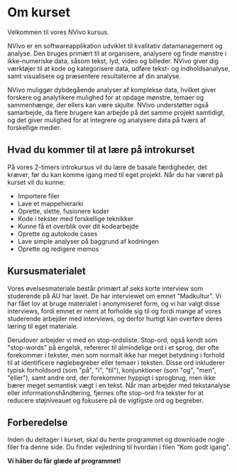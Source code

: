 # Om kurset
Velkommen til vores NVivo kursus.

NVivo er en softwareapplikation udviklet til kvalitativ datamanagement og analyse. Den bruges primært til at organisere, analysere og finde mønstre i ikke-numeriske data, såsom tekst, lyd, video og billeder. NVivo giver dig værktøjer til at kode og kategorisere data, udføre tekst- og indholdsanalyse, samt visualisere og præsentere resultaterne af din analyse.

NVivo muliggør dybdegående analyser af komplekse data, hvilket giver forskere og analytikere mulighed for at opdage mønstre, temaer og sammenhænge, der ellers kan være skjulte. NVivo understøtter også samarbejde, da flere brugere kan arbejde på det samme projekt samtidigt, og det giver mulighed for at integrere og analysere data på tværs af forskellige medier.

## Hvad du kommer til at lære på introkurset
På vores 2-timers introkursus vil du lære de basale færdigheder, det kræver, før du kan komme igang med til eget projekt. Når du har været på kurset vil du kunne:
- Importere filer
- Lave et mappehierarki
- Oprette, slette, fusionere koder
- Kode i tekster med forskellige teknikker
- Kunne få et overblik over dit kodearbejde
- Oprette og autokode cases
- Lave simple analyser på baggrund af kodningen
- Oprette og redigere memos


## Kursusmaterialet
Vores øvelsesmateriale består primært af seks korte interview som studerende på AU har lavet. De har interviewet om emnet "Madkultur". Vi har fået lov at bruge materialet i anonymiseret form, og vi har valgt disse interviews, fordi emnet er nemt at forholde sig til og fordi mange af vores studerende arbejder med interviews, og derfor hurtigt kan overføre deres læring til eget materiale.

Derudover arbejder vi med en stop-ordsliste. Stop-ord, også kendt som "stop-words" på engelsk, refererer til almindelige ord i et sprog, der ofte forekommer i tekster, men som normalt ikke har meget betydning i forhold til at identificere nøglebegreber eller temaer i teksten. Disse ord inkluderer typisk forholdsord (som "på", "i", "til"), konjunktioner (som "og", "men", "eller"), samt andre ord, der forekommer hyppigt i sprogbrug, men ikke bærer meget semantisk vægt i en tekst. Når man arbejder med tekstanalyse eller informationshåndtering, fjernes ofte stop-ord fra tekster for at reducere støjniveauet og fokusere på de vigtigste ord og begreber. 


## Forberedelse
Inden du deltager i kurset, skal du hente programmet og downloade nogle filer fra denne side. Du finder vejledning til hvordan i filen "Kom godt igang".

**Vi håber du får glæde af programmet!**


